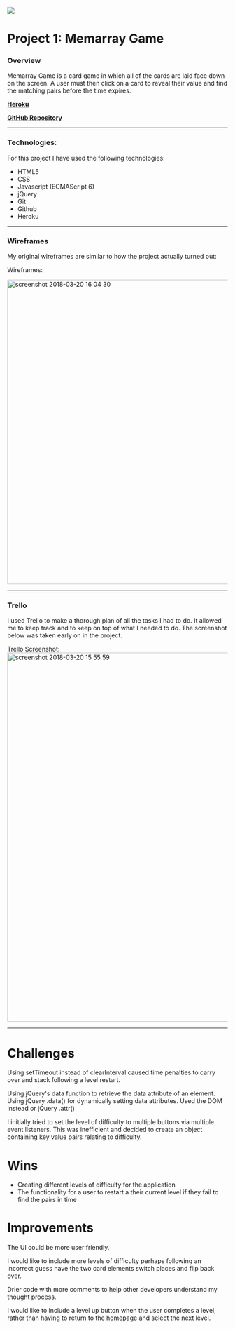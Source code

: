 ![](https://ga-dash.s3.amazonaws.com/production/assets/logo-9f88ae6c9c3871690e33280fcf557f33.png)

# Project 1: Memarray Game

### Overview

Memarray Game is a card game in which all of the cards are laid face down on the screen. A user must then click on a card to reveal their value and find the matching pairs before the time expires.

[**Heroku**](https://memarray-game.herokuapp.com/)

[**GitHub Repository**](https://github.com/adamsouthey/wdi-first-project)   

---

### Technologies:

For this project I have used the following technologies:

* HTML5
* CSS
* Javascript (ECMAScript 6)
* jQuery
* Git
* Github
* Heroku

---
### Wireframes

My original wireframes are similar to how the project actually turned out:  

Wireframes:

<img width="695" alt="screenshot 2018-03-20 16 04 30" src="https://user-images.githubusercontent.com/32818032/37666828-69328494-2c58-11e8-8e19-6b590c34f118.png">

---

### Trello

I used Trello to make a thorough plan of all the tasks I had to do. It allowed me to keep track and to keep on top of what I needed to do. The screenshot below was taken early on in the project.

Trello Screenshot:
<img width="842" alt="screenshot 2018-03-20 15 55 59" src="https://user-images.githubusercontent.com/32818032/37666324-374bcd4c-2c57-11e8-9186-733f84aace58.png">

---


# Challenges
Using setTimeout instead of clearInterval caused time penalties to carry over and stack following a level restart.

Using jQuery's data function to retrieve the data attribute of an element. Using jQuery .data() for dynamically setting data attributes. Used the DOM instead or jQuery .attr()

I initially tried to set the level of difficulty to multiple buttons via multiple event listeners. This was inefficient and decided to create an object containing key value pairs relating to difficulty.

# Wins
- Creating different levels of difficulty for the application
- The functionality for a user to restart a their current level if they fail to find the pairs in time


# Improvements
The UI could be more user friendly.

I would like to include more levels of difficulty perhaps following an incorrect guess have the two card elements switch places and flip back over.

Drier code with more comments to help other developers understand my thought process.

I would like to include a level up button when the user completes a level, rather than having to return to the homepage and select the next level.









